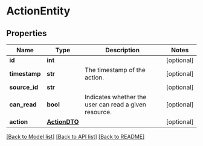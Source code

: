 # ActionEntity

## Properties
Name | Type | Description | Notes
------------ | ------------- | ------------- | -------------
**id** | **int** |  | [optional] 
**timestamp** | **str** | The timestamp of the action. | [optional] 
**source_id** | **str** |  | [optional] 
**can_read** | **bool** | Indicates whether the user can read a given resource. | [optional] 
**action** | [**ActionDTO**](ActionDTO.md) |  | [optional] 

[[Back to Model list]](../README.md#documentation-for-models) [[Back to API list]](../README.md#documentation-for-api-endpoints) [[Back to README]](../README.md)


